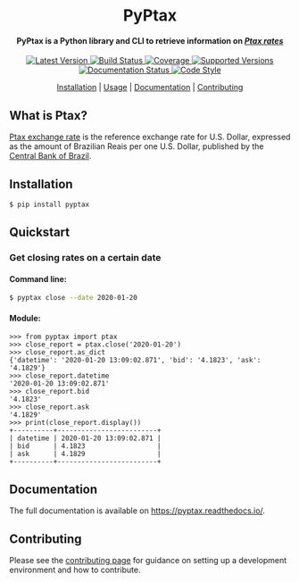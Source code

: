 <h1 align="center">
  PyPtax
</h1>

<h4 align="center">PyPtax is a Python library and CLI to retrieve information on <i><a href="#what-is-ptax">Ptax rates</a></i></h4>

<p align="center">
  <a href="https://pypi.python.org/pypi/pyptax">
    <img src="https://img.shields.io/pypi/v/pyptax.svg?style=flat-square" alt="Latest Version"/>
  </a>
  <a href="https://travis-ci.org/brunobcardoso/pyptax">
    <img src="https://img.shields.io/travis/brunobcardoso/pyptax/master.svg?style=flat-square" alt="Build Status"/>
  </a>
  <a href="https://codecov.io/gh/brunobcardoso/pyptax">
    <img src="https://codecov.io/gh/brunobcardoso/pyptax/branch/master/graph/badge.svg" alt="Coverage"/>
  </a>
  <a href="https://pypi.python.org/pypi/pyptax/">
    <img src="https://img.shields.io/pypi/pyversions/pyptax.svg?style=flat-square" alt="Supported Versions"/>
  </a>
  <a href='https://pyptax.readthedocs.io/en/latest/?badge=latest'>
    <img src='https://img.shields.io/readthedocs/pyptax/latest?style=flat-square' alt='Documentation Status'/>
  </a>
  <a href='https://github.com/psf/black'>
    <img src='https://img.shields.io/badge/code%20style-black-000000.svg?style=flat-square' alt='Code Style'/>
  </a>
</p>

<p align="center">
  <a href="#installation">Installation</a> |
  <a href="#usage">Usage</a> |
  <a href="#documentation">Documentation</a> |
  <a href="#contributing">Contributing</a>
</p>

## What is Ptax?

[Ptax exchange rate](https://www.bcb.gov.br/conteudo/relatorioinflacao/EstudosEspeciais/EE042_A_taxa_de_cambio_de_referencia_Ptax.pdf)
is the reference exchange rate for U.S. Dollar, expressed as the amount of Brazilian Reais per one U.S. Dollar,
published by the [Central Bank of Brazil](https://www.bcb.gov.br/en).

## Installation
```bash
$ pip install pyptax
```

## Quickstart

### Get closing rates on a certain date

#### Command line:

```bash
$ pyptax close --date 2020-01-20
```

#### Module:

```
>>> from pyptax import ptax
>>> close_report = ptax.close('2020-01-20')
>>> close_report.as_dict
{'datetime': '2020-01-20 13:09:02.871', 'bid': '4.1823', 'ask': '4.1829'}
>>> close_report.datetime
'2020-01-20 13:09:02.871'
>>> close_report.bid
'4.1823'
>>> close_report.ask
'4.1829'
>>> print(close_report.display())
+----------+-------------------------+
| datetime | 2020-01-20 13:09:02.871 |
| bid      | 4.1823                  |
| ask      | 4.1829                  |
+----------+-------------------------+
```

## Documentation

The full documentation is available on https://pyptax.readthedocs.io/.

## Contributing

Please see the [contributing page](https://github.com/brunobcardoso/pyptax/blob/master/CONTRIBUTING.rst)
for guidance on setting up a development environment and how to contribute.
